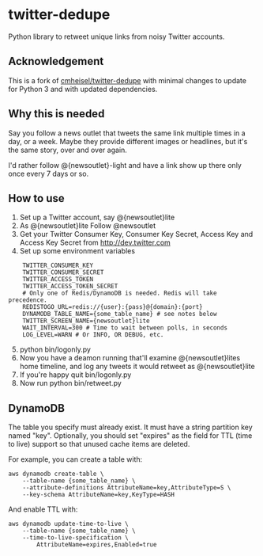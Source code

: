 twitter-dedupe
==============

Python library to retweet unique links from noisy Twitter accounts.

## Acknowledgement

This is a fork of [cmheisel/twitter-dedupe](https://github.com/cmheisel/twitter-dedupe) with minimal changes to update for Python 3 and with updated dependencies.

Why this is needed
------------------------
Say you follow a news outlet that tweets the same link multiple times in a day, or a week. Maybe they provide different images or headlines, but it's the same story, over and over again.

I'd rather follow @{newsoutlet}-light and have a link show up there only once every 7 days or so.


How to use
-------------
1. Set up a Twitter account, say @{newsoutlet}lite
2. As @{newsoutlet}lite Follow @newsoutlet
3. Get your Twitter Consumer Key, Consumer Key Secret, Access Key and Access Key Secret from http://dev.twitter.com
4. Set up some environment variables
```
    TWITTER_CONSUMER_KEY
    TWITTER_CONSUMER_SECRET
    TWITTER_ACCESS_TOKEN
    TWITTER_ACCESS_TOKEN_SECRET
    # Only one of Redis/DynamoDB is needed. Redis will take precedence.
    REDISTOGO_URL=redis://{user}:{pass}@{domain}:{port}
    DYNAMODB_TABLE_NAME={some_table_name} # see notes below
    TWITTER_SCREEN_NAME={newsoutlet}lite
    WAIT_INTERVAL=300 # Time to wait between polls, in seconds
    LOG_LEVEL=WARN # Or INFO, OR DEBUG, etc.
```
5. python bin/logonly.py
6. Now you have a deamon running that'll examine @{newsoutlet}lites home timeline, and log any tweets it would retweet as @{newsoutlet}lite
7. If you're happy quit bin/logonly.py
8. Now run python bin/retweet.py

## DynamoDB

The table you specify must already exist. It must have a string partition key named "key".
Optionally, you should set "expires" as the field for TTL (time to live) support so that unused cache items are deleted.

For example, you can create a table with:
```
aws dynamodb create-table \
    --table-name {some_table_name} \
    --attribute-definitions AttributeName=key,AttributeType=S \
    --key-schema AttributeName=key,KeyType=HASH
```
And enable TTL with:
```
aws dynamodb update-time-to-live \
    --table-name {some_table_name} \
    --time-to-live-specification \
        AttributeName=expires,Enabled=true
```

